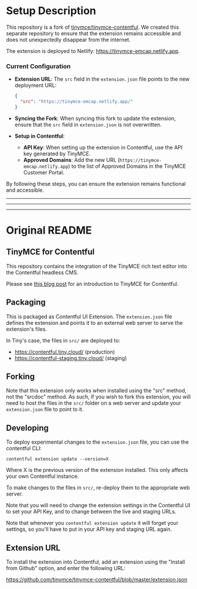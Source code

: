 # Setup Description

This repository is a fork of [tinymce/tinymce-contentful](https://github.com/tinymce/tinymce-contentful). We created this separate repository to ensure that the extension remains accessible and does not unexpectedly disappear from the internet.

The extension is deployed to Netlify: https://tinymce-emcap.netlify.app.

### Current Configuration

- **Extension URL**: The `src` field in the `extension.json` file points to the new deployment URL:
  ```json
  {
    "src": "https://tinymce-emcap.netlify.app/"
  }
  ```

- **Syncing the Fork**: When syncing this fork to update the extension, ensure that the `src` field in `extension.json` is not overwritten.

- **Setup in Contentful**:
  - **API Key**: When setting up the extension in Contentful, use the API key generated by TinyMCE.
  - **Approved Domains**: Add the new URL (`https://tinymce-emcap.netlify.app`) to the list of Approved Domains in the TinyMCE Customer Portal.

By following these steps, you can ensure the extension remains functional and accessible.

---
---
---

# Original README

## TinyMCE for Contentful

This repository contains the integration of the TinyMCE rich text editor into the
Contentful headless CMS.

Please see [this blog post](https://go.tiny.cloud/blog/is-the-headless-cms-the-future-of-content-publishing/)
for an introduction to TinyMCE for Contentful.

## Packaging

This is packaged as Contentful UI Extension. The `extension.json` file defines
the extension and points it to an external web server to serve the extension's files.

In Tiny's case, the files in `src/` are deployed to:
 - https://contentful.tiny.cloud/ (production)
 - https://contentful-staging.tiny.cloud/ (staging)

## Forking

Note that this extension only works when installed using the "src" method,
not the "srcdoc" method. As such, if you wish to fork this extension, you
will need to host the files in the `src/` folder on a web server and update
your `extension.json` file to point to it.

## Developing

To deploy experimental changes to the `extension.json` file, you can use
the contentful CLI:

    contentful extension update --version=X

Where X is the previous version of the extension installed.
This only affects your own Contentful instance.

To make changes to the files in `src/`, re-deploy them to the appropriate web server.

Note that you will need to change the extension settings in the Contentful UI
to set your API Key, and to change between the live and staging URLs.

Note that whenever you `contentful extension update` it will forget your settings,
so you'll have to put in your API key and staging URL again.

## Extension URL

To install the extension into Contentful, add an extension using the
"Install from Github" option, and enter the following URL:

https://github.com/tinymce/tinymce-contentful/blob/master/extension.json
